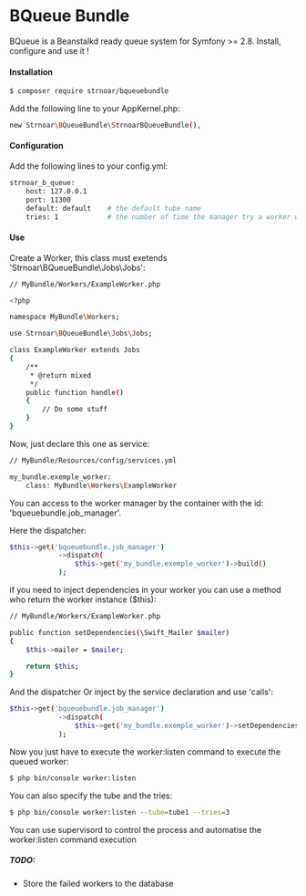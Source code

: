 
# BQueue Bundle

BQueue is a Beanstalkd ready queue system for Symfony >= 2.8. Install, configure and use it !

#### Installation

```sh
$ composer require strnoar/bqueuebundle
```

Add the following line to your AppKernel.php:
```sh
new Strnoar\BQueueBundle\StrnoarBQueueBundle(),
```

#### Configuration

Add the following lines to your config.yml:
```sh
strnoar_b_queue:
    host: 127.0.0.1
    port: 11300
    default: default    # the default tube name
    tries: 1            # the number of time the manager try a worker who failed 
```

#### Use

Create a Worker, this class must exetends 'Strnoar\BQueueBundle\Jobs\Jobs':

```sh
// MyBundle/Workers/ExampleWorker.php

<?php

namespace MyBundle\Workers;

use Strnoar\BQueueBundle\Jobs\Jobs;

class ExampleWorker extends Jobs
{
    /**
     * @return mixed
     */
    public function handle()
    {
        // Do some stuff
    }
}
```

Now, just declare this one as service:

```sh
// MyBundle/Resources/config/services.yml

my_bundle.exemple_worker:
    class: MyBundle\Workers\ExampleWorker
```

You can access to the worker manager by the container with the id: 'bqueuebundle.job_manager'.

Here the dispatcher:

```sh
$this->get('bqueuebundle.job_manager')
            ->dispatch(
                $this->get('my_bundle.exemple_worker')->build()
            );
```

if you need to inject dependencies in your worker you can use a method who return the worker instance ($this):

```sh
// MyBundle/Workers/ExampleWorker.php

public function setDependencies(\Swift_Mailer $mailer)
{
    $this->mailer = $mailer;

    return $this;
}
```

And the dispatcher Or inject by the service declaration and use 'calls':

```sh
$this->get('bqueuebundle.job_manager')
            ->dispatch(
                $this->get('my_bundle.exemple_worker')->setDependencies($this->get('mailer'))->build()
            );
```

Now you just have to execute the worker:listen command to execute the queued worker:

```sh
$ php bin/console worker:listen
```

You can also specify the tube and the tries:

```sh
$ php bin/console worker:listen --tube=tube1 --tries=3
```

You can use supervisord to control the process and automatise the worker:listen command execution


##### TODO:

- Store the failed workers to the database